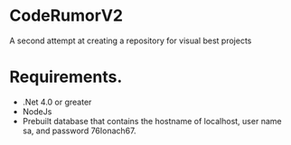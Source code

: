 # CodeRumorV2
A second attempt at creating a repository for visual best projects

# Requirements.
- .Net 4.0 or greater
- NodeJs
- Prebuilt database that contains the hostname of localhost, user name sa, and password 76Ionach67.
